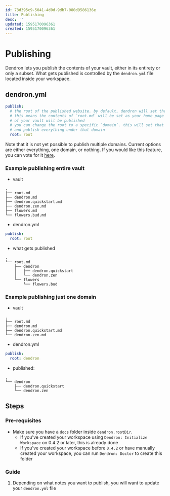 ```yaml
---
id: 73d395c9-5041-4d0d-9db7-080d9586136e
title: Publishing
desc: ''
updated: 1595170096361
created: 1595170096361
---
```


# Publishing

Dendron lets you publish the contents of your vault, either in its entirety or only a subset. What gets published is controlled by the `dendron.yml` file located inside your workspace. 

## dendron.yml
```yml
publish:
  # the root of the published website. by default, dendron will set the root to `root.md`
  # this means the contents of `root.md` will be set as your home page and that all the contents
  # of your vault will be published
  # you can change the root to a specific `domain`. this will set that `domain` as the home page
  # and publish everything under that domain
  root: root 

```

Note that it is not yet possible to publish multiple domains. Current options are either everything, one domain, or nothing. If you would like this feature, you can vote for it [here](https://github.com/dendronhq/dendron/issues/64).

### Example publishing entire vault
- vault
```
.
├── root.md
├── dendron.md
├── dendron.quickstart.md
├── dendron.zen.md
├── flowers.md
└── flowers.bud.md
```
- dendron.yml
```yml
publish:
  root: root
```
- what gets published

```
.
└── root.md
    ├── dendron
    │   ├── dendron.quickstart
    │   └── dendron.zen
    └── flowers
        └── flowers.bud
```

### Example publishing just one domain
- vault
```
.
├── root.md
├── dendron.md
├── dendron.quickstart.md
└── dendron.zen.md
```
- dendron.yml
```yml
publish:
  root: dendron
```
- published:

```
.
└── dendron
    ├── dendron.quickstart
    └── dendron.zen
```

## Steps

### Pre-requisites
- Make sure you have a `docs` folder inside `dendron.rootDir`.
    - If you've created your workspace using `Dendron: Initialize Workspace` on 0.4.2 or later, this is already done 
    - If you've created your workspace before `0.4.2` or have manually created your workspace, you can run `Dendron: Doctor` to create this folder

### Guide
1. Depending on what notes you want to publish, you will want to update your `dendron.yml` file


